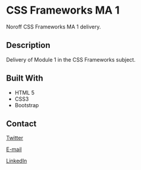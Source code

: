 # CSS Frameworks MA 1

Noroff CSS Frameworks MA 1 delivery.

## Description

Delivery of Module 1 in the CSS Frameworks subject.

## Built With

- HTML 5
- CSS3
- Bootstrap

## Contact

[Twitter](www.twitter.com)

[E-mail](mailto:tore@rosander.no)

[LinkedIn](https://www.linkedin.com/in/tore-andre-rosander-141019b9/)

